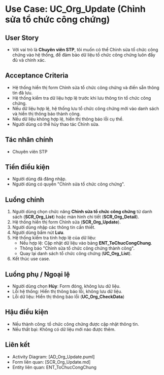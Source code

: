 # Use Case: UC_Org_Update (Chỉnh sửa tổ chức công chứng)

## User Story
- Với vai trò là **Chuyên viên STP**, tôi muốn có thể Chỉnh sửa tổ chức công chứng vào hệ thống, để đảm bảo dữ liệu tổ chức công chứng luôn đầy đủ và chính xác.

## Acceptance Criteria
- Hệ thống hiển thị form Chỉnh sửa tổ chức công chứng và điền sẵn thông tin đã lưu.
- Hệ thống kiểm tra dữ liệu hợp lệ trước khi lưu thông tin tổ chức công chứng.
- Nếu dữ liệu hợp lệ, hệ thống lưu tổ chức công chứng mới vào danh sách và hiển thị thông báo thành công.
- Nếu dữ liệu không hợp lệ, hiển thị thông báo lỗi cụ thể.
- Người dùng có thể hủy thao tác Chỉnh sửa.

## Tác nhân chính
- Chuyên viên STP

## Tiền điều kiện
- Người dùng đã đăng nhập.
- Người dùng có quyền "Chỉnh sửa tổ chức công chứng".

## Luồng chính
1. Người dùng chọn chức năng **Chỉnh sửa tổ chức công chứng** từ danh sách (**SCR_Org_List**) hoặc màn hình chi tiết (**SCR_Org_Detail**).
2. Hệ thống hiển thị form Chỉnh sửa (**SCR_Org_Update**).
3. Người dùng nhập các thông tin cần thiết.
4. Người dùng bấm nút **Lưu**.
5. Hệ thống kiểm tra tính hợp lệ của dữ liệu:
   - Nếu hợp lệ: Cập nhật dữ liệu vào bảng **ENT_ToChucCongChung**.
   - Thông báo "Chỉnh sửa tổ chức công chứng thành công".
   - Quay lại danh sách tổ chức công chứng (**UC_Org_List**).
6. Kết thúc use case.

## Luồng phụ / Ngoại lệ
- Người dùng chọn **Hủy**: Form đóng, không lưu dữ liệu.
- Lỗi hệ thống: Hiển thị thông báo lỗi, không lưu dữ liệu.
- Lỗi dữ liệu: Hiển thị thông báo lỗi (**UC_Org_CheckData**)

## Hậu điều kiện
- Nếu thành công: tổ chức công chứng được cập nhật thông tin.
- Nếu thất bại: Không có dữ liệu mới nào được thêm.

## Liên kết
- Activity Diagram: [AD_Org_Update.puml]
- Form liên quan: [SCR_Org_Update.md]
- Entity liên quan: ENT_ToChucCongChung
